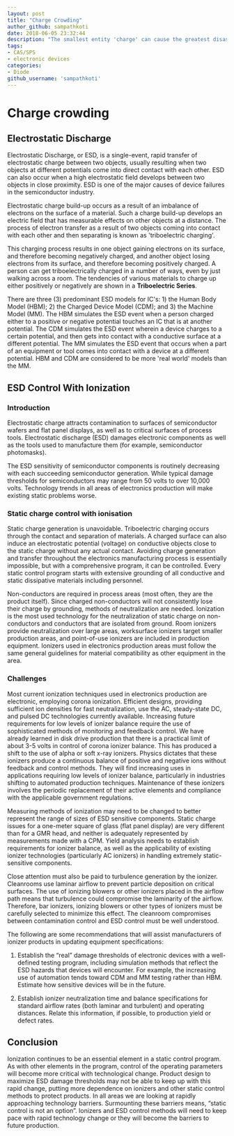 ```yaml
---
layout: post
title: "Charge Crowding"
author_github: sampathkoti
date: 2018-06-05 23:32:44
description: "The smallest entity 'charge' can cause the greatest disasters in electronic devices"
tags:
- CAS/SPS
- electronic devices
categories:
- Diode
github_username: 'sampathkoti'
---
```


# Charge crowding

## Electrostatic Discharge

Electrostatic Discharge, or ESD, is a single-event, rapid transfer of electrostatic charge between two objects, usually resulting when two objects at different potentials come into direct contact with each other.  ESD can also occur when a high electrostatic field develops between two objects in close proximity.  ESD is one of the major causes of device failures in the semiconductor industry.

Electrostatic charge build-up occurs as a result of an imbalance of electrons on the surface of a material.  Such a charge build-up develops an electric field that has measurable effects on other objects at a distance.  The process of electron transfer as a result of two objects coming into contact with each other and then separating is known as 'triboelectric charging'.  
     
This charging process results in one object gaining electrons on its surface, and therefore becoming negatively charged, and another object losing electrons from its surface, and therefore becoming positively charged. A person can get triboelectrically charged in a number of ways, even by just walking across a room. The tendencies of various materials to charge up either positively or negatively are shown in a **Triboelectric Series**.    

There are three (3) predominant ESD models for IC's: 1) the Human Body Model (HBM); 2) the Charged Device Model (CDM); and 3) the Machine Model (MM).  The HBM simulates the ESD event when a person charged either to a positive or negative potential touches an IC that is at another potential.  The CDM simulates the ESD event wherein a device charges to a certain potential, and then gets into contact with a conductive surface at a different potential.  The MM simulates the ESD event that occurs when a part of an equipment or tool comes into contact with a device at a different potential. HBM and CDM are considered to be more 'real world' models than the MM.

## ESD Control With Ionization 

### Introduction

Electrostatic charge attracts contamination to surfaces of semiconductor wafers and flat panel displays, as well as to critical surfaces of process tools. Electrostatic discharge (ESD) damages electronic components as well as the tools used to manufacture them (for example, semiconductor photomasks).  
 
The ESD sensitivity of semiconductor components is routinely decreasing with each succeeding semiconductor generation. While typical damage thresholds for semiconductors may range from 50 volts to over 10,000 volts. Technology trends in all areas of electronics production will make existing static problems worse. 

### Static charge control with ionisation

Static charge generation is unavoidable. Triboelectric charging occurs through the contact and separation of materials. A charged surface can also induce an electrostatic potential (voltage) on conductive objects close to the static charge without any actual contact.  Avoiding charge generation and transfer throughout the electronics manufacturing process is essentially impossible, but with a comprehensive program, it can be controlled. Every static control program starts with extensive grounding of all conductive and static dissipative materials including personnel.  
 
Non-conductors are required in process areas (most often, they are the product itself). Since charged non-conductors will not consistently lose their charge by grounding, methods of neutralization are needed.  Ionization is the most used technology for the neutralization of static charge on non-conductors and conductors that are isolated from ground. Room ionizers provide neutralization over large areas, worksurface ionizers target smaller production areas, and point-of-use ionizers are included in production equipment. Ionizers used in electronics production areas must follow the same general guidelines for material compatibility as other equipment in the area.


### Challenges

Most current ionization techniques used in electronics production are electronic, employing corona ionization. Efficient designs, providing sufficient ion densities for fast neutralization, use the AC, steady-state DC, and pulsed DC technologies currently available.  Increasing future requirements for low levels of ionizer balance require the use of sophisticated methods of monitoring and feedback control. We have already learned in disk drive production that there is a practical limit of about 3-5 volts in control of corona ionizer balance. This has produced a shift to the use of alpha or soft x-ray ionizers. Physics dictates that these ionizers produce a continuous balance of positive and negative ions without feedback and control methods. They will find increasing uses in applications requiring low levels of ionizer balance, particularly in industries shifting to automated production techniques.  Maintenance of these ionizers involves the periodic replacement of their active elements and compliance with the applicable government regulations.  
 
Measuring methods of ionization may need to be changed to better represent the range of sizes of ESD sensitive components. Static charge issues for a one-meter square of glass (flat panel display) are very different than for a GMR head, and neither is adequately represented by measurements made with a CPM. Yield analysis needs to establish requirements for ionizer balance, as well as the applicability of existing ionizer technologies (particularly AC ionizers) in handling extremely static-sensitive components.  
 
Close attention must also be paid to turbulence generation by the ionizer.  Cleanrooms use laminar airflow to prevent particle deposition on critical surfaces.  The use of ionizing blowers or other ionizers placed in the airflow path means that turbulence could compromise the laminarity of the airflow.  Therefore, bar ionizers, ionizing blowers or other types of ionizers must be carefully selected to minimize this effect.  The cleanroom compromises between contamination control and ESD control must be well understood.  
 
The following are some recommendations that will assist manufacturers of ionizer products in updating equipment specifications:   
 
1. Establish the “real” damage thresholds of electronic devices with a well-defined testing program, including simulation methods that reflect the ESD hazards that devices will encounter. For example, the increasing use of automation tends toward CDM and MM testing rather than HBM. Estimate how sensitive devices will be in the future.

2. Establish ionizer neutralization time and balance specifications for standard airflow rates (both laminar and turbulent) and operating distances. Relate this information, if possible, to production yield or defect rates. 

## Conclusion

Ionization continues to be an essential element in a static control program. As with other elements in the program, control of the operating parameters will become more critical with technological change. Product design to maximize ESD damage thresholds may not be able to keep up with this rapid change, putting more dependence on ionizers and other static control methods to protect products. In all areas we are looking at rapidly approaching technology barriers. Surmounting these barriers means, “static control is not an option”. Ionizers and ESD control methods will need to keep pace with rapid technology change or they will become the barriers to future production.